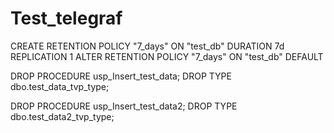 # Test_telegraf

CREATE RETENTION POLICY "7_days" ON "test_db" DURATION 7d REPLICATION 1
ALTER RETENTION POLICY "7_days" ON "test_db" DEFAULT

DROP PROCEDURE usp_Insert_test_data;
DROP TYPE dbo.test_data_tvp_type;

DROP PROCEDURE usp_Insert_test_data2;
DROP TYPE dbo.test_data2_tvp_type;
